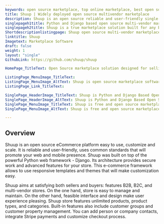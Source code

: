 ```yaml
---
keywords: open source marketplace, top online marketplace, best open source b2b ecommerce platform, ecommerce marketplace, b2b ecommerce software solution, top b2b ecommerce platform
title: Shuup | Widely deployed open source multivendor marketplace
description: Shuup is an open source reliable and user-friendly single-vendor open source marketplace with subscriptions, commission plans and payment gateway integrations.
singlepageh1title: Python and Django based open source multi-vendor marketplace
singlepageh2title: Shuup is a true marketplace solution built for any business that allows vendors to sell services, subscriptions or physical products from an online marketplace.
Shortdescriptionlistingpage: Shuup open source multi-vendor marketplace offers  features like inventory management, marketing and coupon campaigns, vendor subscription and commission plans.
linktitle: Shuup
Imagetext: Marketplace Software
draft: false
weight: 1
layout: "single"
GithubLink: https://github.com/shuup/shuup

HomePage_TitleText: Open Source marketplace solution designed for selling services online.

ListingPage_MenuImage_TitleText: 
ListingPage_MenuImage_AltText: Shuup is open source marketplace software
ListingPage_Link_TitleText: 

SinglePage_HeaderImage_TitleText: Shuup is Python and Django Based Open Source Marketplace software
SinglePage_HeaderImage_AltText: Shuup is Python and Django Based Open Source Marketplace software
SinglePage_MenuImage_TitleText: Shuup is free and open source marketplace software
SinglePage_MenuImage_AltText: Shuup is free and open source marketplace software

---
```


## **Overview**

Shuup is an open source eCommerce platform easy to use, customize and scale. It is reliable and user-friendly, uses common standards that will promote your web and mobile presence. Shuup was built on top of the powerful Python web framework - Django. Its architecture provides secure work and advanced features for your store. This e-commerce framework allows to use responsive templates and themes that will make customization easy.

Shuup aims at satisfying both sellers and buyers: features B2B, B2C, and multi-vendor stores. On the one hand, store is easy to manage and maintain. On the other hand, feasible interface and design make user experience pleasing. Shuup store features unlimited products, product types, and categories. Built-in features also include customer groups and customer property management. You can add person or company contacts, integrate Stripe payments and customize checkout process.